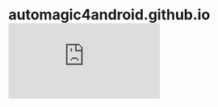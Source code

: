 # automagic4android.github.io [![Analytics](https://ga-beacon.appspot.com/UA-70678518-3/AutoMagic4Android/automagic4android.github.io/README.MD)](https://github.com/igrigorik/ga-beacon)
